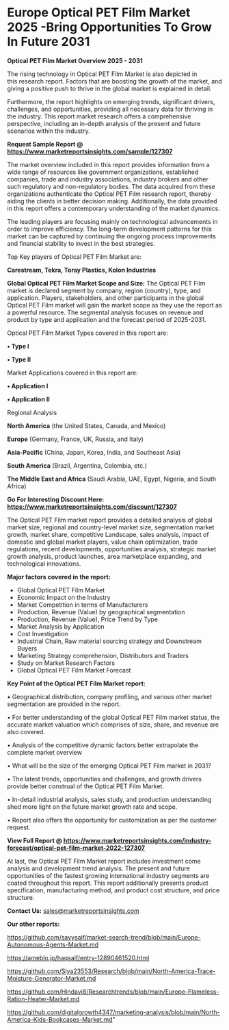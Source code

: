 # Europe Optical PET Film Market 2025 -Bring Opportunities To Grow In Future 2031

<Strong> Optical PET Film Market Overview 2025 - 2031</strong>

The rising technology in Optical PET Film Market is also depicted in this research report. Factors that are boosting the growth of the market, and giving a positive push to thrive in the global market is explained in detail.

Furthermore, the report highlights on emerging trends, significant drivers, challenges, and opportunities, providing all necessary data for thriving in the industry. This report market research offers a comprehensive perspective, including an in-depth analysis of the present and future scenarios within the industry.

<strong>Request Sample Report @ <a href=https://www.marketreportsinsights.com/sample/127307>https://www.marketreportsinsights.com/sample/127307</a></strong>

The market overview included in this report provides information from a wide range of resources like government organizations, established companies, trade and industry associations, industry brokers and other such regulatory and non-regulatory bodies. The data acquired from these organizations authenticate the Optical PET Film research report, thereby aiding the clients in better decision making. Additionally, the data provided in this report offers a contemporary understanding of the market dynamics.

The leading players are focusing mainly on technological advancements in order to improve efficiency. The long-term development patterns for this market can be captured by continuing the ongoing process improvements and financial stability to invest in the best strategies.

Top Key players of Optical PET Film Market are:

<strong>Carestream, Tekra, Toray Plastics, Kolon Industries</strong>

<strong><b>Global Optical PET Film Market Scope and Size:</b></strong>
The Optical PET Film market is declared segment by company, region (country), type, and application. Players, stakeholders, and other participants in the global Optical PET Film market will gain the market scope as they use the report as a powerful resource. The segmental analysis focuses on revenue and product by type and application and the forecast period of 2025-2031.

Optical PET Film Market Types covered in this report are:

<strong>• Type I

• Type II</strong>

Market Applications covered in this report are:

<strong>• Application I

• Application II</strong> 

Regional Analysis

<strong>North America</strong> (the United States, Canada, and Mexico)

<strong>Europe</strong> (Germany, France, UK, Russia, and Italy)

<strong>Asia-Pacific</strong> (China, Japan, Korea, India, and Southeast Asia)

<strong>South America</strong> (Brazil, Argentina, Colombia, etc.)

<strong>The Middle East and Africa</strong> (Saudi Arabia, UAE, Egypt, Nigeria, and South Africa)

<strong>Go For Interesting Discount Here: <a href=https://www.marketreportsinsights.com/discount/127307>https://www.marketreportsinsights.com/discount/127307</a></strong>

The Optical PET Film market report provides a detailed analysis of global market size, regional and country-level market size, segmentation market growth, market share, competitive Landscape, sales analysis, impact of domestic and global market players, value chain optimization, trade regulations, recent developments, opportunities analysis, strategic market growth analysis, product launches, area marketplace expanding, and technological innovations.

<strong><b>Major factors covered in the report:</b></strong>
<ul>
  <li>Global Optical PET Film Market </li>
  <li>Economic Impact on the Industry</li>
  <li>Market Competition in terms of Manufacturers</li>
  <li>Production, Revenue (Value) by geographical segmentation</li>
  <li>Production, Revenue (Value), Price Trend by Type</li>
  <li>Market Analysis by Application</li>
  <li>Cost Investigation</li>
  <li>Industrial Chain, Raw material sourcing strategy and Downstream Buyers</li>
  <li>Marketing Strategy comprehension, Distributors and Traders</li>
  <li>Study on Market Research Factors</li>
  <li>Global Optical PET Film Market Forecast</li>
</ul>

<strong><b>Key Point of the Optical PET Film Market report:</b></strong>

• Geographical distribution, company profiling, and various other market segmentation are provided in the report.

• For better understanding of the global Optical PET Film market status, the accurate market valuation which comprises of size, share, and revenue are also covered.

• Analysis of the competitive dynamic factors better extrapolate the complete market overview

• What will be the size of the emerging Optical PET Film market in 2031?

• The latest trends, opportunities and challenges, and growth drivers provide better construal of the Optical PET Film Market.

• In-detail industrial analysis, sales study, and production understanding shed more light on the future market growth rate and scope.

• Report also offers the opportunity for customization as per the customer request.

<strong><b>View Full Report @ <a href=https://www.marketreportsinsights.com/industry-forecast/optical-pet-film-market-2022-127307>https://www.marketreportsinsights.com/industry-forecast/optical-pet-film-market-2022-127307</a></b></strong>


At last, the Optical PET Film Market report includes investment come analysis and development trend analysis. The present and future opportunities of the fastest growing international industry segments are coated throughout this report. This report additionally presents product specification, manufacturing method, and product cost structure, and price structure.

<strong>Contact Us:</strong>
sales@marketreportsinsights.com

<strong>Our other reports:</strong>

<a href=https://github.com/sayysaif/market-search-trend/blob/main/Europe-Autonomous-Agents-Market.md>https://github.com/sayysaif/market-search-trend/blob/main/Europe-Autonomous-Agents-Market.md</a>

<a href=https://ameblo.jp/haqsaif/entry-12890461520.html>https://ameblo.jp/haqsaif/entry-12890461520.html</a>

<a href=https://github.com/Siya23553/Research/blob/main/North-America-Trace-Moisture-Generator-Market.md>https://github.com/Siya23553/Research/blob/main/North-America-Trace-Moisture-Generator-Market.md</a>

<a href=https://github.com/Hindavi8/Researchtrends/blob/main/Europe-Flameless-Ration-Heater-Market.md>https://github.com/Hindavi8/Researchtrends/blob/main/Europe-Flameless-Ration-Heater-Market.md</a>

<a href=https://github.com/digitalgrowth4347/marketing-analysis/blob/main/North-America-Kids-Bookcases-Market.md>https://github.com/digitalgrowth4347/marketing-analysis/blob/main/North-America-Kids-Bookcases-Market.md</a>"

